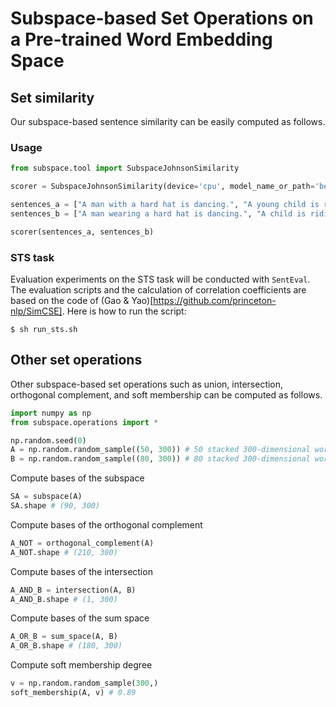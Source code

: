 # Subspace-based Set Operations on a Pre-trained Word Embedding Space



## Set similarity
Our subspace-based sentence similarity can be easily computed as follows.

### Usage
```python
from subspace.tool import SubspaceJohnsonSimilarity

scorer = SubspaceJohnsonSimilarity(device='cpu', model_name_or_path='bert-base-uncased')

sentences_a = ["A man with a hard hat is dancing.", "A young child is riding a horse."]
sentences_b = ["A man wearing a hard hat is dancing.", "A child is riding a horse."]

scorer(sentences_a, sentences_b) 
```

### STS task
Evaluation experiments on the STS task will be conducted with ```SentEval```. 
The evaluation scripts and the calculation of correlation coefficients are based on the code of (Gao & Yao)[https://github.com/princeton-nlp/SimCSE].
Here is how to run the script:
```
$ sh run_sts.sh
```


## Other set operations
Other subspace-based set operations such as union, intersection, orthogonal complement, and soft membership can be computed as follows.

```python
import numpy as np
from subspace.operations import *

np.random.seed(0)
A = np.random.random_sample((50, 300)) # 50 stacked 300-dimensional word vectors
B = np.random.random_sample((80, 300)) # 80 stacked 300-dimensional word vectors
```

Compute bases of the subspace
```python
SA = subspace(A)
SA.shape # (90, 300)
```

Compute bases of the orthogonal complement
```python
A_NOT = orthogonal_complement(A)
A_NOT.shape # (210, 300)
```

Compute bases of the intersection
```python
A_AND_B = intersection(A, B)
A_AND_B.shape # (1, 300)
```

Compute bases of the sum space
```python
A_OR_B = sum_space(A, B)
A_OR_B.shape # (180, 300)
```

Compute soft membership degree
```python
v = np.random.random_sample(300,) 
soft_membership(A, v) # 0.89
```